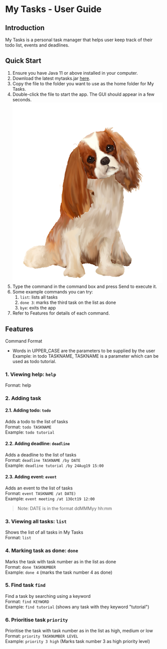 # My Tasks - User Guide
## Introduction
My Tasks is a personal task manager that helps user keep track of their todo list, events and deadlines.

## Quick Start
1. Ensure you have Java 11 or above installed in your computer.
1. Download the latest mytasks.jar [here](https://github.com/michelleykw/duke/releases).
1. Copy the file to the folder you want to use as the home folder for My Tasks.
1. Double-click the file to start the app. The GUI should appear in a few seconds.
![My Tasks Page](https://github.com/michelleykw/duke/blob/master/src/main/resources/images/DaDuke.png)
1. Type the command in the command box and press Send to execute it.
1. Some example commands you can try: 
    1. `list`: lists all tasks
    1. `done 3`: marks the third task on the list as done
    1. `bye`: exits the app
1. Refer to Features for details of each command.

## Features 
Command Format
* Words in UPPER_CASE are the parameters to be supplied by the user<br />
    Example: in todo TASKNAME, TASKNAME is a parameter which can be used as todo tutorial.
    
### 1. Viewing help: `help`
Format: help

### 2. Adding task
#### 2.1. Adding todo: **`todo`**
Adds a todo to the list of tasks<br />
Format: `todo TASKNAME`<br />
Example: `todo tutorial`
  
#### 2.2. Adding deadline: **`deadline`**
Adds a deadline to the list of tasks<br />
Format: `deadline TASKNAME /by DATE`<br />
Example: `deadline tutorial /by 24Aug19 15:00`
  
#### 2.3. Adding event: **`event`**
Adds an event to the list of tasks<br />
Format: `event TASKNAME /at DATE)`<br />
Example: `event meeting /at 13Oct19 12:00`
  
> Note: DATE is in the format ddMMMyy hh:mm
  
### 3. Viewing all tasks: **`list`**
Shows the list of all tasks in My Tasks<br />
Format: `list
`
### 4. Marking task as done: **`done`**
Marks the task with task number as in the list as done<br />
Format: `done TASKNUMBER`<br />
Example: `done 4` (marks the task number 4 as done)

### 5. Find task `find`
Find a task by searching using a keyword<br />
Format: `find KEYWORD`<br />
Example: `find tutorial` (shows any task with they keyword "tutorial")

### 6. Prioritise task `priority`
Prioritise the task with task number as in the list as high, medium or low<br />
Format: `priority TASKNUMBER LEVEL`<br />
Example: `priority 3 high` (Marks task number 3 as high priority level)
